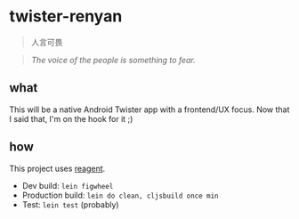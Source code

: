 # twister-renyan

> 人言可畏

> *The voice of the people is something to fear.*

## what

This will be a native Android Twister app with a frontend/UX focus. Now that I
said that, I'm on the hook for it ;)

## how

This project uses [reagent](src/cljs/twister_renyan/).

- Dev build: `lein figwheel`
- Production build: `lein do clean, cljsbuild once min`
- Test: `lein test` (probably)
